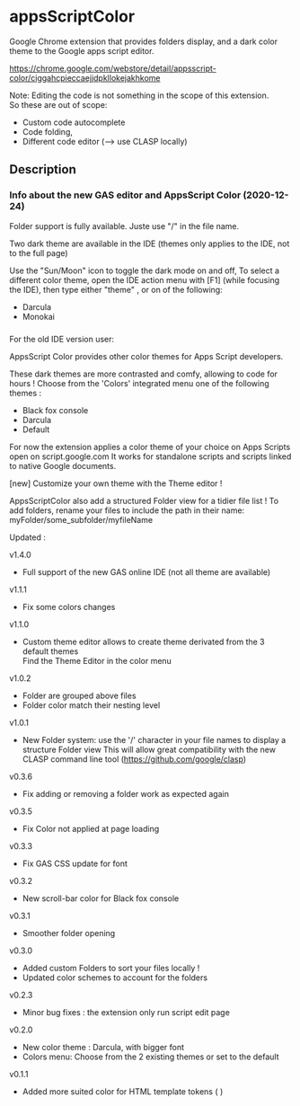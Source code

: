 # appsScriptColor
Google Chrome extension that provides folders display, and a dark color theme to the Google apps script editor.

https://chrome.google.com/webstore/detail/appsscript-color/ciggahcpieccaejjdpkllokejakhkome

Note: Editing the code is not something in the scope of this extension.\
So these are out of scope:

- Custom code autocomplete
- Code folding,
- Different code editor (--> use CLASP locally)

## Description

### Info about the new GAS editor and AppsScript Color (2020-12-24) ###

Folder support is fully available. Juste use "/" in the file name.

Two dark theme are available in the IDE (themes only applies to the IDE, not to the full page)

Use the "Sun/Moon" icon to toggle the dark mode on and off, To select a different color theme, open the IDE action menu with [F1] (while focusing the IDE), then type either "theme"
, or on of the following:

- Darcula
- Monokai

###

For the old IDE version user:

AppsScript Color provides other color themes for Apps Script developers.

These dark themes are more contrasted and comfy, allowing to code for hours !
Choose from the 'Colors' integrated menu one of the following themes :

- Black fox console
- Darcula
- Default

For now the extension applies a color theme of your choice on Apps Scripts open on script.google.com
It works for standalone scripts and scripts linked to native Google documents.

[new] Customize your own theme with the Theme editor !

AppsScriptColor also add a structured Folder view for a tidier file list !
To add folders, rename your files to include the path in their name:
myFolder/some_subfolder/myfileName

Updated :

v1.4.0

- Full support of the new GAS online IDE (not all theme are available)

v1.1.1

- Fix some colors changes

v1.1.0

- Custom theme editor allows to create theme derivated from the 3 default themes\
  Find the Theme Editor in the color menu

v1.0.2

- Folder are grouped above files
- Folder color match their nesting level

v1.0.1
- New Folder system: use the '/' character in your file names to display a structure Folder view This will allow great compatibility with the new CLASP command line
  tool (https://github.com/google/clasp)

v0.3.6
- Fix adding or removing a folder work as expected again

v0.3.5
- Fix Color not applied at page loading

v0.3.3
- Fix GAS CSS update for font

v0.3.2
- New scroll-bar color for Black fox console

v0.3.1
- Smoother folder opening

v0.3.0
- Added custom Folders to sort your files locally !
- Updated color schemes to account for the folders

v0.2.3
- Minor bug fixes : the extension only run script edit page

v0.2.0
- New color theme : Darcula, with bigger font
- Colors menu: Choose from the 2 existing themes or set to the default

v0.1.1
- Added more suited color for HTML template tokens ( <?  ?> )
